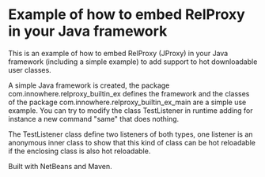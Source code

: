 Example of how to embed RelProxy in your Java framework
========

This is an example of how to embed RelProxy (JProxy) in your Java framework (including a simple example) to add support to hot downloadable user classes.

A simple Java framework is created, the package com.innowhere.relproxy_builtin_ex defines the framework and the classes of the package 
com.innowhere.relproxy_builtin_ex_main are a simple use example. You can try to modify the class TestListener in runtime adding for instance 
a new command "same" that does nothing.

The TestListener class define two listeners of both types, one listener is an anonymous inner class to show that this kind of class can be hot reloadable if the
enclosing class is also hot reloadable.

Built with NetBeans and Maven.

